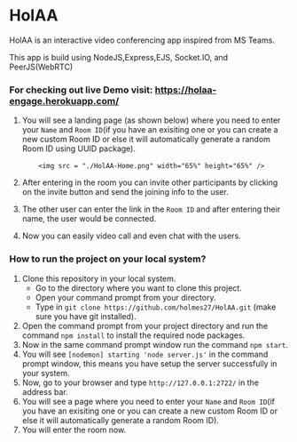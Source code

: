 
# HolAA

HolAA is an interactive video conferencing app inspired from MS Teams.

This app is build using NodeJS,Express,EJS, Socket.IO, and PeerJS(WebRTC)

### For checking out live Demo visit: https://holaa-engage.herokuapp.com/

1. You will see a landing page (as shown below) where you need to enter your `Name` and `Room ID`(if you have an exisiting one or you can create a new custom Room ID or else it will automatically generate a random Room ID using UUID package).
           
           <img src = "./HolAA-Home.png" width="65%" height="65%" />
2. After entering in the room you can invite other participants by clicking on the invite button and send the joining info to the user.
3.  The other user can enter the link in the `Room ID` and after entering their name, the user would be connected.
4.  Now you can easily video call and even chat with the users.



### How to run the project on your local system?

1. Clone this repository in your local system.
    * Go to the directory where you want to clone this project.
    * Open your command prompt from your directory.
    * Type in `git clone https://github.com/holmes27/HolAA.git` (make sure you have git installed).
2. Open the command prompt from your project directory and run the command `npm install` to install the required node packages.
3. Now in the same command prompt window run the command `npm start`.
4. You will see `[nodemon] starting 'node server.js'` in the command prompt window, this means you have setup the server successfully in your system.
5. Now, go to your browser and type `http://127.0.0.1:2722/` in the address bar.
6. You will see a page where you need to enter your `Name` and `Room ID`(if you have an exisiting one or you can create a new custom Room ID or else it will automatically generate a random Room ID).
7. You will enter the room now.
